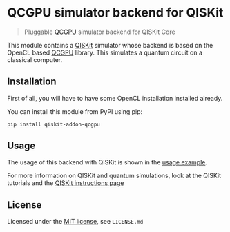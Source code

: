 # QCGPU simulator backend for QISKit

> Pluggable [QCGPU](https://qcgpu.github.io) simulator backend for QISKit Core 

This module contains a [QISKit](https://www.qiskit.org/) simulator whose backend is based on the OpenCL based [QCGPU](https://qcgpu.github.io) library.
This simulates a quantum circuit on a classical computer.

## Installation

First of all, you will have to have some OpenCL installation installed already.

You can install this module from PyPI using pip:

```bash
pip install qiskit-addon-qcgpu
```


## Usage

The usage of this backend with QISKit is shown in the [usage example](https://github.com/QCGPU/qiskit-addon-qcgpu/blob/master/examples/qcgpu_backend.py).

For more information on QISKit and quantum simulations, look at the QISKit tutorials and the [QISKit instructions page](https://github.com/QISKit/qiskit-core)

## License

Licensed under the [MIT license](https://opensource.org/licenses/MIT), see `LICENSE.md`
